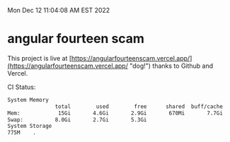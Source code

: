 Mon Dec 12 11:04:08 AM EST 2022

# angular fourteen scam


This project is live at [https://angularfourteenscam.vercel.app/](https://angularfourteenscam.vercel.app/ "dog!") thanks to Github and Vercel.

CI Status: 

```bash
System Memory
               total        used        free      shared  buff/cache   available
Mem:            15Gi       4.6Gi       2.9Gi       670Mi       7.7Gi       9.7Gi
Swap:          8.0Gi       2.7Gi       5.3Gi
System Storage
775M	.
```
```bash
